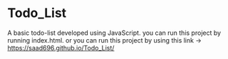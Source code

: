 # Todo_List
A basic todo-list developed using JavaScript.
you can run this project by running index.html.
or you can run this project by using this link -> https://saad696.github.io/Todo_List/
